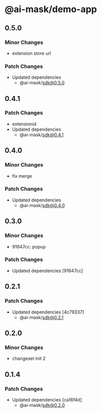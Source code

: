 # @ai-mask/demo-app

## 0.5.0

### Minor Changes

- extension store url

### Patch Changes

- Updated dependencies
  - @ai-mask/sdk@0.5.0

## 0.4.1

### Patch Changes

- extensionid
- Updated dependencies
  - @ai-mask/sdk@0.4.1

## 0.4.0

### Minor Changes

- fix merge

### Patch Changes

- Updated dependencies
  - @ai-mask/sdk@0.4.0

## 0.3.0

### Minor Changes

- 91647cc: popup

### Patch Changes

- Updated dependencies [91647cc]

## 0.2.1

### Patch Changes

- Updated dependencies [4c79337]
  - @ai-mask/sdk@0.2.1

## 0.2.0

### Minor Changes

- changeset init 2

## 0.1.4

### Patch Changes

- Updated dependencies [ca16f4d]
  - @ai-mask/sdk@0.2.0
